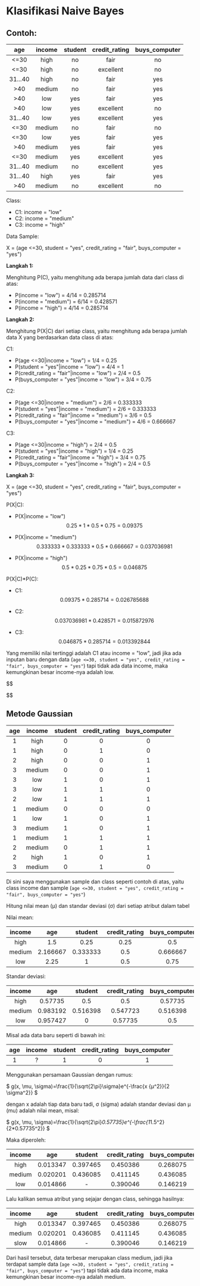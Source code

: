 # Klasifikasi Naive Bayes

## Contoh:

|   age   | income | student | credit_rating | buys_computer |
| :-----: | :----: | :-----: | :-----------: | :-----------: |
|  <=30   |  high  |   no    |     fair      |      no       |
|  <=30   |  high  |   no    |   excellent   |      no       |
| 31...40 |  high  |   no    |     fair      |      yes      |
|   >40   | medium |   no    |     fair      |      yes      |
|   >40   |  low   |   yes   |     fair      |      yes      |
|   >40   |  low   |   yes   |   excellent   |      no       |
| 31...40 |  low   |   yes   |   excellent   |      yes      |
|  <=30   | medium |   no    |     fair      |      no       |
|  <=30   |  low   |   yes   |     fair      |      yes      |
|   >40   | medium |   yes   |     fair      |      yes      |
|  <=30   | medium |   yes   |   excellent   |      yes      |
| 31...40 | medium |   no    |   excellent   |      yes      |
| 31...40 |  high  |   yes   |     fair      |      yes      |
|   >40   | medium |   no    |   excellent   |      no       |

Class:

- C1: income = "low"
- C2: income = "medium"
- C3: income = "high"

Data Sample:

X = (age <=30, student = "yes", credit_rating = "fair", buys_computer = "yes")

**Langkah 1:**

Menghitung P(C), yaitu menghitung ada berapa jumlah data dari class di atas:

- P(income = "low") = 4/14 = 0.285714
- P(income = "medium") = 6/14 = 0.428571
- P(income = "high") = 4/14 = 0.285714

**Langkah 2:**

Menghitung P(X|C) dari setiap class, yaitu menghitung ada berapa jumlah data X yang berdasarkan data class di atas:

C1:

- P(age <=30|income = "low") = 1/4 = 0.25
- P(student = "yes"|income = "low") = 4/4 = 1
- P(credit_rating = "fair"|income = "low") = 2/4 = 0.5
- P(buys_computer = "yes"|income = "low") = 3/4 = 0.75

C2:

- P(age <=30|income = "medium") = 2/6 = 0.333333
- P(student = "yes"|income = "medium") = 2/6 = 0.333333
- P(credit_rating = "fair"|income = "medium") = 3/6 = 0.5
- P(buys_computer = "yes"|income = "medium") = 4/6 = 0.666667

C3:

- P(age <=30|income = "high") = 2/4 = 0.5
- P(student = "yes"|income = "high") = 1/4 = 0.25
- P(credit_rating = "fair"|income = "high") = 3/4 = 0.75
- P(buys_computer = "yes"|income = "high") = 2/4 = 0.5

**Langkah 3:**

X = (age <=30, student = "yes", credit_rating = "fair", buys_computer = "yes")

P(X|C):

- P(X|income = "low")
  $$
  0.25 * 1 * 0.5 * 0.75 = 0.09375
  $$

- P(X|income = "medium")
  $$
  0.333333 * 0.333333 * 0.5 * 0.666667 = 0.037036981
  $$

- P(X|income = "high")
  $$
  0.5 * 0.25 * 0.75 * 0.5 = 0.046875
  $$

P(X|C)*P(C):

- C1:
  $$
  0.09375*0.285714 = 0.026785688
  $$

- C2:
  $$
  0.037036981*0.428571 = 0.015872976
  $$

- C3:
  $$
  0.046875*0.285714 = 0.013392844
  $$

Yang memiliki nilai tertinggi adalah C1 atau income = "low", jadi jika ada inputan baru dengan data (`age <=30, student = "yes", credit_rating = "fair", buys_computer = "yes"`) tapi tidak ada data income, maka kemungkinan besar income-nya adalah low.


$$

$$

## Metode Gaussian

| age  | income | student | credit_rating | buys_computer |
| :--: | :----: | :-----: | :-----------: | :-----------: |
|  1   |  high  |    0    |       0       |       0       |
|  1   |  high  |    0    |       1       |       0       |
|  2   |  high  |    0    |       0       |       1       |
|  3   | medium |    0    |       0       |       1       |
|  3   |  low   |    1    |       0       |       1       |
|  3   |  low   |    1    |       1       |       0       |
|  2   |  low   |    1    |       1       |       1       |
|  1   | medium |    0    |       0       |       0       |
|  1   |  low   |    1    |       0       |       1       |
|  3   | medium |    1    |       0       |       1       |
|  1   | medium |    1    |       1       |       1       |
|  2   | medium |    0    |       1       |       1       |
|  2   |  high  |    1    |       0       |       1       |
|  3   | medium |    0    |       1       |       0       |

Di sini saya menggunakan sample dan class seperti contoh di atas, yaitu class income dan sample (`age <=30, student = "yes", credit_rating = "fair", buys_computer = "yes"`)



Hitung nilai mean (μ) dan standar deviasi (σ) dari setiap atribut dalam tabel

Nilai mean: 

| income |   age    | student  | credit_rating | buys_computer |
| :----: | :------: | :------: | :-----------: | :-----------: |
|  high  |   1.5    |   0.25   |     0.25      |      0.5      |
| medium | 2.166667 | 0.333333 |      0.5      |   0.666667    |
|  low   |   2.25   |    1     |      0.5      |     0.75      |

Standar deviasi:

| income |   age    | student  | credit_rating | buys_computer |
| :----: | :------: | :------: | :-----------: | :-----------: |
|  high  | 0.57735  |   0.5    |      0.5      |    0.57735    |
| medium | 0.983192 | 0.516398 |   0.547723    |   0.516398    |
|  low   | 0.957427 |    0     |    0.57735    |      0.5      |

Misal ada data baru seperti di bawah ini:

| age  | income | student | credit_rating | buys_computer |
| :--: | :----: | :-----: | :-----------: | :-----------: |
|  1   |   ?    |    1    |       0       |       1       |

Menggunakan persamaan Gaussian dengan rumus:

$
g(x, \mu, \sigma)=\frac{1}{\sqrt{2\pi}\sigma}e^{-\frac{x {μ^2}}{2 \sigma^2}}
$

dengan x adalah tiap data baru tadi, σ (sigma) adalah standar deviasi dan μ (mu) adalah nilai mean, misal:

$
g(x, \mu, \sigma)=\frac{1}{\sqrt{2\pi}*0.57735}e^{-\frac{1*1.5^2}{2*0.57735^2}}
$

Maka diperoleh:

| income |   age    | student  | credit_rating | buys_computer |
| :----: | :------: | :------: | :-----------: | :-----------: |
|  high  | 0.013347 | 0.397465 |   0.450386    |   0.268075    |
| medium | 0.020201 | 0.436085 |   0.411145    |   0.436085    |
|  low   | 0.014866 |    -     |   0.390046    |   0.146219    |

Lalu kalikan semua atribut yang sejajar dengan class, sehingga hasilnya:

| income |   age    | student  | credit_rating | buys_computer |  hasil   |
| :----: | :------: | :------: | :-----------: | :-----------: | :------: |
|  high  | 0.013347 | 0.397465 |   0.450386    |   0.268075    | 0.00064  |
| medium | 0.020201 | 0.436085 |   0.411145    |   0.436085    | 0.001579 |
|  slow  | 0.014866 |    -     |   0.390046    |   0.146219    | 0.000848 |

Dari hasil tersebut, data terbesar merupakan class medium, jadi jika terdapat sample data (`age <=30, student = "yes", credit_rating = "fair", buys_computer = "yes"`) tapi tidak ada data income, maka kemungkinan besar income-nya adalah medium.
